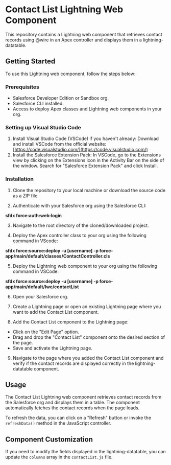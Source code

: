 # Contact List Lightning Web Component

This repository contains a Lightning web component that retrieves contact records using @wire in an Apex controller and displays them in a lightning-datatable.

## Getting Started

To use this Lightning web component, follow the steps below:

### Prerequisites

- Salesforce Developer Edition or Sandbox org.
- Salesforce CLI installed.
- Access to deploy Apex classes and Lightning web components in your org.

### Setting up Visual Studio Code
 1. Install Visual Studio Code (VSCode) if you haven't already:
 Download and install VSCode from the official website: [https://code.visualstudio.com/](https://code.visualstudio.com/)
 2. Install the Salesforce Extension Pack:
 In VSCode, go to the Extensions view by clicking on the Extensions icon in the Activity Bar on the side of the window. Search for "Salesforce Extension Pack" and click Install.

### Installation

1. Clone the repository to your local machine or download the source code as a ZIP file.

2. Authenticate with your Salesforce org using the Salesforce CLI:

  **sfdx force:auth:web:login**

3. Navigate to the root directory of the cloned/downloaded project.

4. Deploy the Apex controller class to your org using the following command in VScode:
     
  **sfdx force:source:deploy -u [username] -p force-app/main/default/classes/ContactController.cls**

5. Deploy the Lightning web component to your org using the following command in VSCode:

  **sfdx force:source:deploy -u [username] -p force-app/main/default/lwc/contactList**

6. Open your Salesforce org.

7. Create a Lightning page or open an existing Lightning page where you want to add the Contact List component.

8. Add the Contact List component to the Lightning page:
- Click on the "Edit Page" option.
- Drag and drop the "Contact List" component onto the desired section of the page.
- Save and activate the Lightning page.

9. Navigate to the page where you added the Contact List component and verify if the contact records are displayed correctly in the lightning-datatable component.

## Usage

The Contact List Lightning web component retrieves contact records from the Salesforce org and displays them in a table. The component automatically fetches the contact records when the page loads.

To refresh the data, you can click on a "Refresh" button or invoke the `refreshData()` method in the JavaScript controller.

## Component Customization

If you need to modify the fields displayed in the lightning-datatable, you can update the `columns` array in the `contactList.js` file.


  
